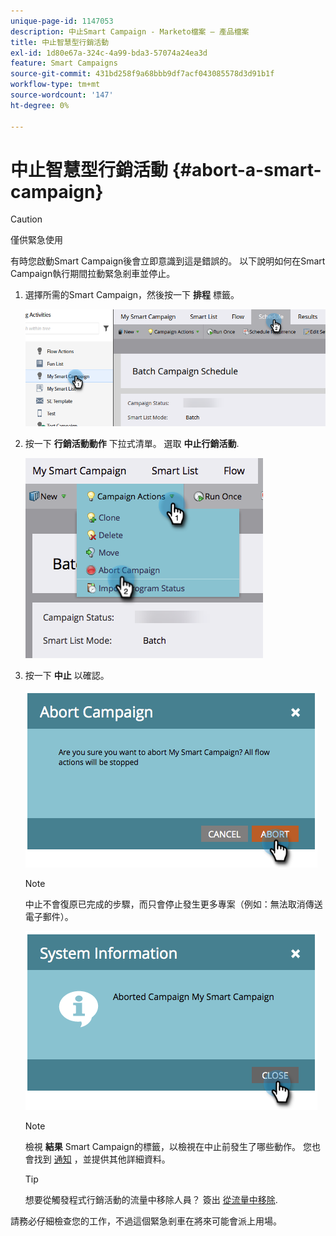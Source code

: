 ```yaml
---
unique-page-id: 1147053
description: 中止Smart Campaign - Marketo檔案 — 產品檔案
title: 中止智慧型行銷活動
exl-id: 1d80e67a-324c-4a99-bda3-57074a24ea3d
feature: Smart Campaigns
source-git-commit: 431bd258f9a68bbb9df7acf043085578d3d91b1f
workflow-type: tm+mt
source-wordcount: '147'
ht-degree: 0%

---
```


# 中止智慧型行銷活動 {#abort-a-smart-campaign}

>[!CAUTION]
>
>僅供緊急使用

有時您啟動Smart Campaign後會立即意識到這是錯誤的。 以下說明如何在Smart Campaign執行期間拉動緊急剎車並停止。

1. 選擇所需的Smart Campaign，然後按一下 **排程** 標籤。

   ![](assets/abort-a-smart-campaign-1.png)

1. 按一下 **行銷活動動作** 下拉式清單。 選取 **中止行銷活動**.

   ![](assets/abort-a-smart-campaign-2.png)

1. 按一下 **中止** 以確認。

   ![](assets/abort-a-smart-campaign-3.png)

   >[!NOTE]
   >
   >中止不會復原已完成的步驟，而只會停止發生更多專案（例如：無法取消傳送電子郵件）。

   ![](assets/abort-a-smart-campaign-4.png)

   >[!NOTE]
   >
   >檢視 **結果** Smart Campaign的標籤，以檢視在中止前發生了哪些動作。 您也會找到  [通知](/help/marketo/product-docs/core-marketo-concepts/miscellaneous/understanding-notifications.md) ，並提供其他詳細資料。

   >[!TIP]
   >
   >想要從觸發程式行銷活動的流量中移除人員？ 簽出 [從流量中移除](/help/marketo/product-docs/core-marketo-concepts/smart-campaigns/flow-actions/remove-from-flow.md).

請務必仔細檢查您的工作，不過這個緊急剎車在將來可能會派上用場。
